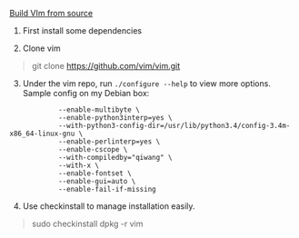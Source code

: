 [Build VIm from source](https://github.com/Valloric/YouCompleteMe/wiki/Building-Vim-from-source)

1. First install some dependencies

2. Clone vim
> git clone https://github.com/vim/vim.git


3. Under the vim repo, run `./configure --help` to view more options.
Sample config on my Debian box:
```./configure --with-features=huge \
			--enable-multibyte \
			--enable-python3interp=yes \
			--with-python3-config-dir=/usr/lib/python3.4/config-3.4m-x86_64-linux-gnu \
			--enable-perlinterp=yes \
			--enable-cscope \
			--with-compiledby="qiwang" \
			--with-x \
			--enable-fontset \
			--enable-gui=auto \
			--enable-fail-if-missing
```

4. Use checkinstall to manage installation easily.
> sudo checkinstall
> dpkg -r vim
